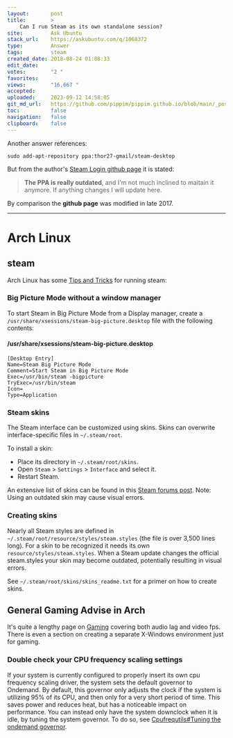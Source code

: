 ```yaml
---
layout:       post
title:        >
    Can I run Steam as its own standalone session?
site:         Ask Ubuntu
stack_url:    https://askubuntu.com/q/1068372
type:         Answer
tags:         steam
created_date: 2018-08-24 01:08:33
edit_date:    
votes:        "2 "
favorites:    
views:        "16,667 "
accepted:     
uploaded:     2023-09-12 14:58:05
git_md_url:   https://github.com/pippim/pippim.github.io/blob/main/_posts/2018/2018-08-24-Can-I-run-Steam-as-its-own-standalone-session_.md
toc:          false
navigation:   false
clipboard:    false
---
```


Another answer references:

``` 
sudo add-apt-repository ppa:thor27-gmail/steam-desktop
```

But from the author's [Steam Login github page][1] it is stated:

> **The PPA is really outdated**, and I'm not much inclined to maitain it anymore. If anything changes I will update here.  

By comparison the **github page** was modified in late 2017.


----------

# Arch Linux

## steam

Arch Linux has some [Tips and Tricks][2] for running steam:

### Big Picture Mode without a window manager

To start Steam in Big Picture Mode from a Display manager, create a `/usr/share/xsessions/steam-big-picture.desktop` file with the following contents:

#### /usr/share/xsessions/steam-big-picture.desktop

``` 
[Desktop Entry]
Name=Steam Big Picture Mode
Comment=Start Steam in Big Picture Mode
Exec=/usr/bin/steam -bigpicture
TryExec=/usr/bin/steam
Icon=
Type=Application
```

### Steam skins

The Steam interface can be customized using skins. Skins can overwrite interface-specific files in `~/.steam/root`.

To install a skin:

-   Place its directory in `~/.steam/root/skins`.
-   Open `Steam` > `Settings` > `Interface` and select it.
-   Restart Steam.

An extensive list of skins can be found in this [Steam forums post][3].
Note: Using an outdated skin may cause visual errors.


### Creating skins

Nearly all Steam styles are defined in `~/.steam/root/resource/styles/steam.styles` (the file is over 3,500 lines long). For a skin to be recognized it needs its own `resource/styles/steam.styles`. When a Steam update changes the official steam.styles your skin may become outdated, potentially resulting in visual errors.

See `~/.steam/root/skins/skins_readme.txt` for a primer on how to create skins. 

## General Gaming Advise in Arch

It's quite a lengthy page on [Gaming][4] covering both audio lag and video fps. There is even a section on creating a separate X-Windows environment just for gaming.

### Double check your CPU frequency scaling settings

If your system is currently configured to properly insert its own cpu frequency scaling driver, the system sets the default governor to Ondemand. By default, this governor only adjusts the clock if the system is utilizing 95% of its CPU, and then only for a very short period of time. This saves power and reduces heat, but has a noticeable impact on performance. You can instead only have the system downclock when it is idle, by tuning the system governor. To do so, see [Cpufrequtils#Tuning the ondemand governor][5]. 


  [1]: https://github.com/thor27/steam-login
  [2]: https://wiki.archlinux.org/index.php/Steam#Tips_and_tricks
  [3]: https://steamcommunity.com/discussions/
  [4]: https://wiki.archlinux.org/index.php/Gaming
  [5]: https://wiki.archlinux.org/index.php/CPU_frequency_scaling#Tuning_the_ondemand_governor
